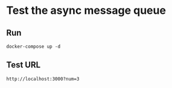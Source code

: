 # Test the async message queue

## Run

```docker-compose up -d```

## Test URL

```http://localhost:3000?num=3```

